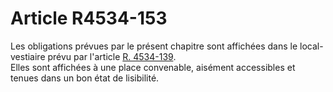 # Article R4534-153

  
Les obligations prévues par le présent chapitre sont affichées dans le local-vestiaire prévu par l'article [R. 4534-139][1].   
Elles sont affichées à une place convenable, aisément accessibles et tenues dans un bon état de lisibilité.

 [1]: /affichCodeArticle.do?cidTexte=LEGITEXT000006072050&idArticle=LEGIARTI000018492367&dateTexte=&categorieLien=cid